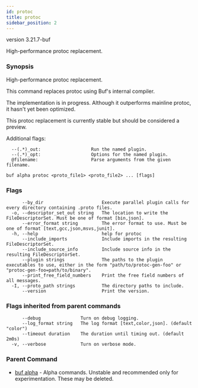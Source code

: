 ```yaml
---
id: protoc
title: protoc
sidebar_position: 2
---
```

version 3.21.7-buf

High-performance protoc replacement.

### Synopsis

High-performance protoc replacement.

This command replaces protoc using Buf&#39;s internal compiler.

The implementation is in progress. Although it outperforms mainline protoc,
it hasn&#39;t yet been optimized.

This protoc replacement is currently stable but should be considered a preview.

Additional flags:

      --(.*)_out:                   Run the named plugin.
      --(.*)_opt:                   Options for the named plugin.
      @filename:                    Parse arguments from the given filename. 

```
buf alpha protoc <proto_file1> <proto_file2> ... [flags]
```

### Flags

```
      --by_dir                      Execute parallel plugin calls for every directory containing .proto files.
  -o, --descriptor_set_out string   The location to write the FileDescriptorSet. Must be one of format [bin,json].
      --error_format string         The error format to use. Must be one of format [text,gcc,json,msvs,junit].
  -h, --help                        help for protoc
      --include_imports             Include imports in the resulting FileDescriptorSet.
      --include_source_info         Include source info in the resulting FileDescriptorSet.
      --plugin strings              The paths to the plugin executables to use, either in the form "path/to/protoc-gen-foo" or "protoc-gen-foo=path/to/binary".
      --print_free_field_numbers    Print the free field numbers of all messages.
  -I, --proto_path strings          The directory paths to include.
      --version                     Print the version.
```

### Flags inherited from parent commands

```
      --debug               Turn on debug logging.
      --log_format string   The log format [text,color,json]. (default "color")
      --timeout duration    The duration until timing out. (default 2m0s)
  -v, --verbose             Turn on verbose mode.
```

### Parent Command

* [buf alpha](index.md)	 - Alpha commands. Unstable and recommended only for experimentation. These may be deleted.
